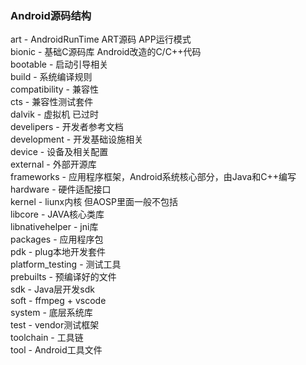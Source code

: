 ### Android源码结构
 
art - AndroidRunTime ART源码 APP运行模式  
bionic - 基础C源码库 Android改造的C/C++代码  
bootable - 启动引导相关  
build - 系统编译规则  
compatibility - 兼容性  
cts - 兼容性测试套件  
dalvik - 虚拟机 已过时  
develipers - 开发者参考文档  
development - 开发基础设施相关  
device - 设备及相关配置  
external - 外部开源库  
frameworks - 应用程序框架，Android系统核心部分，由Java和C++编写  
hardware - 硬件适配接口  
kernel - liunx内核 但AOSP里面一般不包括  
libcore - JAVA核心类库  
libnativehelper - jni库  
packages - 应用程序包  
pdk - plug本地开发套件   
platform_testing - 测试工具  
prebuilts - 预编译好的文件  
sdk - Java层开发sdk  
soft - ffmpeg + vscode  
system - 底层系统库  
test - vendor测试框架  
toolchain - 工具链  
tool - Android工具文件  




